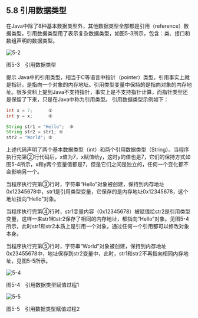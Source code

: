 ## 5.8 引用数据类型

在Java中除了8种基本数据类型外，其他数据类型全部都是引用（reference）数据类型，引用数据类型用了表示复杂数据类型，如图5-3所示，包含：类、接口和数组声明的数据类型。

![5-2](..../assets/5-3.jpg)

图5-3　引用数据类型

提示 Java中的引用类型，相当于C等语言中指针（pointer）类型，引用事实上就是指针，是指向一个对象的内存地址。引用类型变量中保持的是指向对象的内存地址。很多资料上提到Java不支持指针，事实上是不支持指针计算，而指针类型还是保留了下来，只是在Java中称为引用类型。
引用数据类型示例如下：

```java
int x = 7;		①
int y = x;		②

String str1 = "Hello";	③
String str2 = str1;	④
str2 = "World";	⑤
```

上述代码声明了两个基本数据类型（int）和两个引用数据类型（String）。当程序执行完第②行代码后，x值为7，x赋值给y，这时y的值也是7，它们的保持方式如图5-4所示，x和y两个变量值都是7，但是它们之间是独立的，任何一个变化都不会影响另一个。

当程序执行完第③行时，字符串“Hello”对象被创建，保持到内存地址0x12345678中，str1是引用类型变量，它保存的是内存地址0x12345678，这个地址指向“Hello”对象。

当程序执行完第④行时，str1变量内容（0x12345678）被赋值给str2是引用类型变量，这样一来str1和str2保存了相同的内存地址，都指向“Hello”对象。见图5-4所示，此时str1和str2本质上是引用一个对象，通过任何一个引用都可以修改对象本身。

当程序执行完第⑤行时，字符串“World”对象被创建，保持到内存地址0x23455678中，地址保存到str2变量中，此时，str1和str2不再指向相同内存地址，见图5-5所示。

![5-4](..../assets/5-4.jpg)

图5-4　引用数据类型赋值过程1

![5-5](..../assets/5-5.jpg)

图5-5　引用数据类型赋值过程2